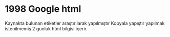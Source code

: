 # 1998 Google html 

Kaynakta bulunan etiketler araştırılarak yapılmıştır 
Kopyala yapıştır yapılmak istenilmemiş 2 gunluk html bilgisi içerir.